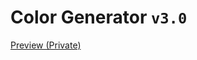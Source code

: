 # Color Generator `v3.0`

[Preview (Private)](https://color-generator-hn691ak2b-saeidex.vercel.app)
